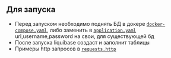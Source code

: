 ## Для запуска
- Перед запуском необходимо поднять БД в докере [`docker-compose.yaml`](src/main/resources/docker-compose.yaml), либо заменить в [`application.yaml`](https://github.com/MaksLaptsev/SpringDataJpa/blob/develop/src/main/resources/application.yaml) url,username,password на свои, для существующей бд
- После запуска liquibase создаст и заполнит таблицы
- Примеры http запросов в [`requests.http`](https://github.com/MaksLaptsev/SpringDataJpa/blob/develop/src/main/resources/requests.http)